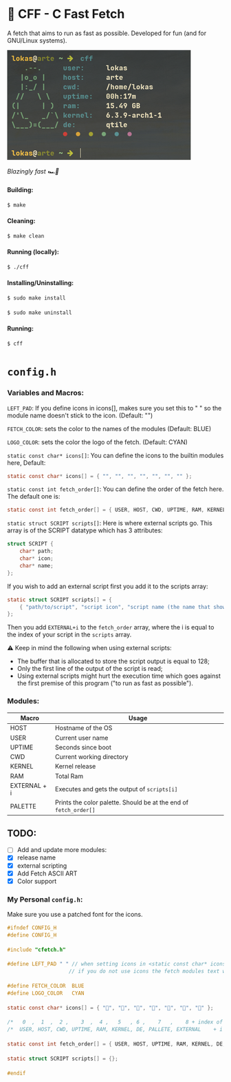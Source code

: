 # 🚀 CFF - C Fast Fetch
A fetch that aims to run as fast as possible. Developed for fun (and for GNU/Linux systems).

![](https://raw.githubusercontent.com/egujito/cff/master/cff.png)

_Blazingly fast  🏎️💨_

#### Building:

```bash
$ make
```

#### Cleaning:

```bash
$ make clean
```

#### Running (locally):

```bash
$ ./cff
```

#### Installing/Uninstalling:

```bash
$ sudo make install

$ sudo make uninstall
```
#### Running:

```bash
$ cff
```

# `config.h`

### Variables and Macros:

`LEFT_PAD`: If you define icons in icons[], makes sure you set this to " " so the module name doesn't stick to the icon. (Default: "")

`FETCH_COLOR`: sets the color to the names of the modules (Default: BLUE)

`LOGO_COLOR`: sets the color the logo of the fetch. (Default: CYAN)

`static const char* icons[]`: You can define the icons to the builtin modules here,
Default:
```c
static const char* icons[] = { "", "", "", "", "", "", "" };
```

`static const int fetch_order[]`: You can define the order of the fetch here. The default one is:

```c
static const int fetch_order[] = { USER, HOST, CWD, UPTIME, RAM, KERNEL, DE, PALETTE };
```

`static struct SCRIPT scripts[]`: Here is where external scripts go. This array is of the SCRIPT datatype which has 3 attributes:

```c
struct SCRIPT {
	char* path;
	char* icon;
	char* name;
};

```
If you wish to add an external script first you add it to the scripts array:

```c
static struct SCRIPT scripts[] = {
	{ "path/to/script", "script icon", "script name (the name that shows on the fetch)" }
};
```

Then you add `EXTERNAL+i` to the `fetch_order` array, where the i is equal to the index of your script in the `scripts` array. 

⚠️ Keep in mind the following when using external scripts:
- The buffer that is allocated to store the script output is equal to 128;
- Only the first line of the output of the script is read;
- Using external scripts might hurt the execution time which goes against the first premise of this program ("to run as fast as possible").

### Modules:

Macro        | Usage
------------- | -------------
HOST  	      | Hostname of the OS
USER  	      | Current user name
UPTIME        | Seconds since boot
CWD           | Current working directory
KERNEL        | Kernel release
RAM           | Total Ram
EXTERNAL + i  | Executes and gets the output of `scripts[i]`
PALETTE       | Prints the color palette. Should be at the end of `fetch_order[]`

## TODO:

- [ ]  Add and update more modules:
- [x] release name
- [x] external scripting
- [x]  Add Fetch ASCII ART
- [x] Color support

### My Personal `config.h`:
Make sure you use a patched font for the icons.
```c
#ifndef CONFIG_H
#define CONFIG_H

#include "cfetch.h"

#define LEFT_PAD " " // when setting icons in <static const char* icons[]> make sure you set this to " ";
                    // if you do not use icons the fetch modules text will be docked to the left side of the icon

#define FETCH_COLOR  BLUE
#define LOGO_COLOR   CYAN

static const char* icons[] = { "", "󰒋", "", "", "󰍛", "", "" };

/*   0  ,  1  ,  2 ,    3  ,  4 ,   5   , 6 ,    7   ,    8 + index of script in scripts[]         */
/*  USER, HOST, CWD, UPTIME, RAM, KERNEL, DE, PALLETE, EXTERNAL    + i                             */

static const int fetch_order[] = { USER, HOST, UPTIME, RAM, KERNEL, DE, PALETTE }; // customize order

static struct SCRIPT scripts[] = {};

#endif
```
